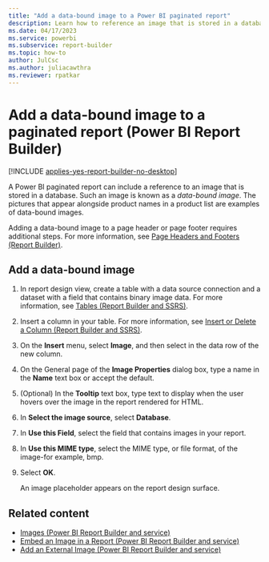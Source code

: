 ```yaml
---
title: "Add a data-bound image to a Power BI paginated report"
description: Learn how to reference an image that is stored in a database to display the image in your paginated reports in Power BI Report Builder.
ms.date: 04/17/2023
ms.service: powerbi
ms.subservice: report-builder
ms.topic: how-to
author: JulCsc
ms.author: juliacawthra
ms.reviewer: rpatkar
---
```

# Add a data-bound image to a paginated report (Power BI Report Builder)

[!INCLUDE [applies-yes-report-builder-no-desktop](../../includes/applies-yes-report-builder-no-desktop.md)]

A Power BI paginated report can include a reference to an image that is stored in a database. Such an image is known as a *data-bound image*. The pictures that appear alongside product names in a product list are examples of data-bound images.  
  
Adding a data-bound image to a page header or page footer requires additional steps. For more information, see [Page Headers and Footers (Report Builder)](./page-headers-footers-report-builder-service.md).

## Add a data-bound image  
  
1. In report design view, create a table with a data source connection and a dataset with a field that contains binary image data. For more information, see [Tables &#40;Report Builder and SSRS&#41;](/sql/reporting-services/report-design/tables-report-builder-and-ssrs).  
  
1. Insert a column in your table. For more information, see [Insert or Delete a Column &#40;Report Builder and SSRS&#41;](/sql/reporting-services/report-design/insert-or-delete-a-column-report-builder-and-ssrs).
  
1. On the **Insert** menu, select **Image**, and then select in the data row of the new column.  
  
1. On the General page of the **Image Properties** dialog box, type a name in the **Name** text box or accept the default.  
  
1. (Optional) In the **Tooltip** text box, type text to display when the user hovers over the image in the report rendered for HTML.  
  
1. In **Select the image source**, select **Database**.  
  
1. In **Use this Field**, select the field that contains images in your report.  
  
1. In **Use this MIME type**, select the MIME type, or file format, of the image-for example, bmp.  
  
1. Select **OK**.
  
     An image placeholder appears on the report design surface.  
  
## Related content

- [Images &#40;Power BI Report Builder and service&#41;](./images-report-builder-service.md)   
- [Embed an Image in a Report &#40;Power BI Report Builder and service&#41;](./embed-image-report-report-builder-service.md)   
- [Add an External Image &#40;Power BI Report Builder and service&#41;](./add-external-image-report-builder-service.md)   
 

